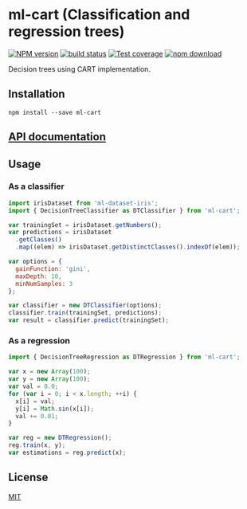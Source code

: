 # ml-cart (Classification and regression trees)

[![NPM version][npm-image]][npm-url]
[![build status][travis-image]][travis-url]
[![Test coverage][codecov-image]][codecov-url]
[![npm download][download-image]][download-url]

Decision trees using CART implementation.

## Installation

`npm install --save ml-cart`

## [API documentation](http://mljs.github.io/decision-tree-cart/)

## Usage

### As a classifier

```js
import irisDataset from 'ml-dataset-iris';
import { DecisionTreeClassifier as DTClassifier } from 'ml-cart';

var trainingSet = irisDataset.getNumbers();
var predictions = irisDataset
  .getClasses()
  .map((elem) => irisDataset.getDistinctClasses().indexOf(elem));

var options = {
  gainFunction: 'gini',
  maxDepth: 10,
  minNumSamples: 3
};

var classifier = new DTClassifier(options);
classifier.train(trainingSet, predictions);
var result = classifier.predict(trainingSet);
```

### As a regression

```js
import { DecisionTreeRegression as DTRegression } from 'ml-cart';

var x = new Array(100);
var y = new Array(100);
var val = 0.0;
for (var i = 0; i < x.length; ++i) {
  x[i] = val;
  y[i] = Math.sin(x[i]);
  val += 0.01;
}

var reg = new DTRegression();
reg.train(x, y);
var estimations = reg.predict(x);
```

## License

[MIT](./LICENSE)

[npm-image]: https://img.shields.io/npm/v/ml-cart.svg?style=flat-square
[npm-url]: https://npmjs.org/package/ml-cart
[travis-image]: https://img.shields.io/travis/mljs/decision-tree-cart/master.svg?style=flat-square
[travis-url]: https://travis-ci.org/mljs/decision-tree-cart
[codecov-image]: https://img.shields.io/codecov/c/github/mljs/decision-tree-cart.svg?style=flat-square
[codecov-url]: https://codecov.io/github/mljs/decision-tree-cart
[download-image]: https://img.shields.io/npm/dm/ml-cart.svg?style=flat-square
[download-url]: https://npmjs.org/package/ml-cart
